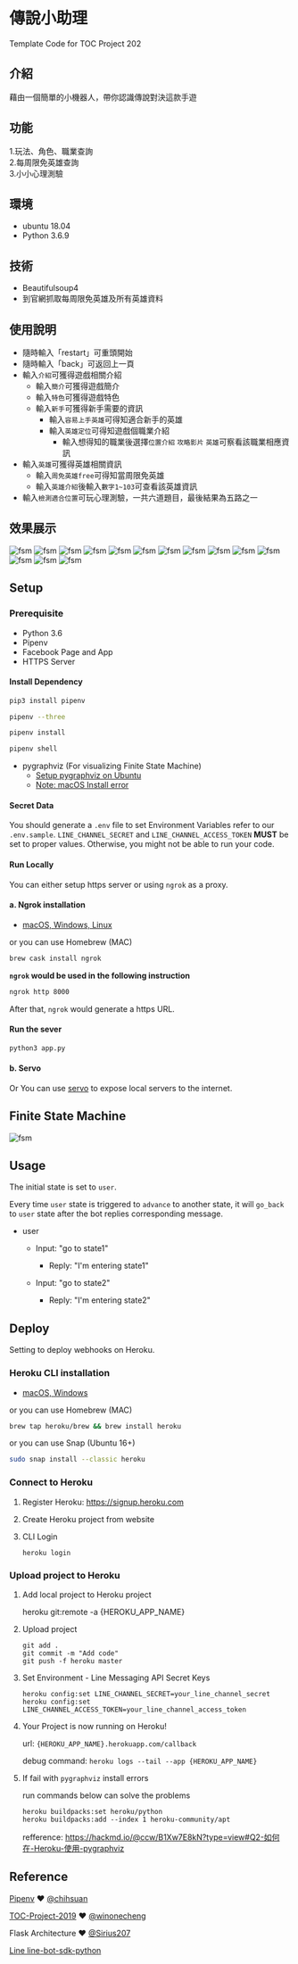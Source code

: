 # 傳說小助理

Template Code for TOC Project 202
## 介紹
藉由一個簡單的小機器人，帶你認識傳說對決這款手遊

## 功能
1.玩法、角色、職業查詢\
2.每周限免英雄查詢\
3.小小心理測驗

## 環境
* ubuntu 18.04
* Python 3.6.9

## 技術
* Beautifulsoup4
* 到官網抓取每周限免英雄及所有英雄資料 

## 使用說明
* 隨時輸入「restart」可重頭開始
* 隨時輸入「back」可返回上一頁
* 輸入`介紹`可獲得遊戲相關介紹
    * 輸入`簡介`可獲得遊戲簡介
	* 輸入`特色`可獲得遊戲特色
	* 輸入`新手`可獲得新手需要的資訊
		* 輸入`容易上手英雄`可得知適合新手的英雄
		* 輸入`英雄定位`可得知遊戲個職業介紹
			* 輸入想得知的職業後選擇`位置介紹` `攻略影片` `英雄`可察看該職業相應資訊
* 輸入`英雄`可獲得英雄相關資訊
	* 輸入`周免英雄free`可得知當周限免英雄
	* 輸入`英雄介紹`後輸入`數字1~103`可查看該英雄資訊
* 輸入`檢測適合位置`可玩心理測驗，一共六道題目，最後結果為五路之一  


## 效果展示
![fsm](./img/IMG_20220102_210233.jpg)
![fsm](./img/IMG_20220102_204616.jpg)
![fsm](./img/IMG_20220102_210307.jpg)
![fsm](./img/IMG_20220102_210332.jpg)
![fsm](./img/IMG_20220102_210358.jpg)
![fsm](./img/IMG_20220102_210417.jpg)
![fsm](./img/IMG_20220102_210439.jpg)
![fsm](./img/IMG_20220102_210458.jpg)
![fsm](./img/IMG_20220102_210512.jpg)
![fsm](./img/IMG_20220102_210531.jpg)
![fsm](./img/IMG_20220102_210552.jpg)
![fsm](./img/IMG_20220102_210706.jpg)
![fsm](./img/IMG_20220102_210725.jpg)
![fsm](./img/IMG_20220102_210908.jpg)


## Setup

### Prerequisite
* Python 3.6
* Pipenv
* Facebook Page and App
* HTTPS Server

#### Install Dependency
```sh
pip3 install pipenv

pipenv --three

pipenv install

pipenv shell
```

* pygraphviz (For visualizing Finite State Machine)
    * [Setup pygraphviz on Ubuntu](http://www.jianshu.com/p/a3da7ecc5303)
	* [Note: macOS Install error](https://github.com/pygraphviz/pygraphviz/issues/100)


#### Secret Data
You should generate a `.env` file to set Environment Variables refer to our `.env.sample`.
`LINE_CHANNEL_SECRET` and `LINE_CHANNEL_ACCESS_TOKEN` **MUST** be set to proper values.
Otherwise, you might not be able to run your code.

#### Run Locally
You can either setup https server or using `ngrok` as a proxy.

#### a. Ngrok installation
* [ macOS, Windows, Linux](https://ngrok.com/download)

or you can use Homebrew (MAC)
```sh
brew cask install ngrok
```

**`ngrok` would be used in the following instruction**

```sh
ngrok http 8000
```

After that, `ngrok` would generate a https URL.

#### Run the sever

```sh
python3 app.py
```

#### b. Servo

Or You can use [servo](http://serveo.net/) to expose local servers to the internet.


## Finite State Machine
![fsm](./img/fsm.png)

## Usage
The initial state is set to `user`.

Every time `user` state is triggered to `advance` to another state, it will `go_back` to `user` state after the bot replies corresponding message.

* user
	* Input: "go to state1"
		* Reply: "I'm entering state1"

	* Input: "go to state2"
		* Reply: "I'm entering state2"

## Deploy
Setting to deploy webhooks on Heroku.

### Heroku CLI installation

* [macOS, Windows](https://devcenter.heroku.com/articles/heroku-cli)

or you can use Homebrew (MAC)
```sh
brew tap heroku/brew && brew install heroku
```

or you can use Snap (Ubuntu 16+)
```sh
sudo snap install --classic heroku
```

### Connect to Heroku

1. Register Heroku: https://signup.heroku.com

2. Create Heroku project from website

3. CLI Login

	`heroku login`

### Upload project to Heroku

1. Add local project to Heroku project

	heroku git:remote -a {HEROKU_APP_NAME}

2. Upload project

	```
	git add .
	git commit -m "Add code"
	git push -f heroku master
	```

3. Set Environment - Line Messaging API Secret Keys

	```
	heroku config:set LINE_CHANNEL_SECRET=your_line_channel_secret
	heroku config:set LINE_CHANNEL_ACCESS_TOKEN=your_line_channel_access_token
	```

4. Your Project is now running on Heroku!

	url: `{HEROKU_APP_NAME}.herokuapp.com/callback`

	debug command: `heroku logs --tail --app {HEROKU_APP_NAME}`

5. If fail with `pygraphviz` install errors

	run commands below can solve the problems
	```
	heroku buildpacks:set heroku/python
	heroku buildpacks:add --index 1 heroku-community/apt
	```

	refference: https://hackmd.io/@ccw/B1Xw7E8kN?type=view#Q2-如何在-Heroku-使用-pygraphviz

## Reference
[Pipenv](https://medium.com/@chihsuan/pipenv-更簡單-更快速的-python-套件管理工具-135a47e504f4) ❤️ [@chihsuan](https://github.com/chihsuan)

[TOC-Project-2019](https://github.com/winonecheng/TOC-Project-2019) ❤️ [@winonecheng](https://github.com/winonecheng)

Flask Architecture ❤️ [@Sirius207](https://github.com/Sirius207)

[Line line-bot-sdk-python](https://github.com/line/line-bot-sdk-python/tree/master/examples/flask-echo)
